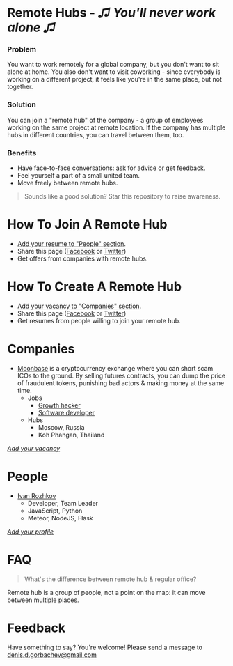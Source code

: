 # Remote Hubs - ***♫ You'll never work alone ♫***

### Problem

You want to work remotely for a global company, but you don't want to sit alone at home. You also don't want to visit coworking - since everybody is working on a different project, it feels like you're in the same place, but not together.

### Solution

You can join a "remote hub" of the company - a group of employees working on the same project at remote location. If the company has multiple hubs in different countries, you can travel between them, too.

### Benefits

* Have face-to-face conversations: ask for advice or get feedback.
* Feel yourself a part of a small united team.
* Move freely between remote hubs.

> Sounds like a good solution? Star this repository to raise awareness.

# How To Join A Remote Hub

* [Add your resume to "People" section](https://github.com/DenisGorbachev/remote-hubs/edit/master/README.md).
* Share this page ([Facebook](https://www.facebook.com/sharer/sharer.php?u=https%3A//github.com/DenisGorbachev/remote-hubs) or [Twitter](https://twitter.com/home?status=I%20want%20to%20work%20remotely,%20but%20I%20don't%20want%20to%20work%20alone.%20%23remotehubs%20https%3A//github.com/DenisGorbachev/remote-hubs))
* Get offers from companies with remote hubs.

# How To Create A Remote Hub

* [Add your vacancy to "Companies" section](https://github.com/DenisGorbachev/remote-hubs/edit/master/README.md).
* Share this page ([Facebook](https://www.facebook.com/sharer/sharer.php?u=https%3A//github.com/DenisGorbachev/remote-hubs) or [Twitter](https://twitter.com/home?status=I%20want%20to%20work%20remotely,%20but%20I%20don't%20want%20to%20work%20alone.%20%23remotehubs%20https%3A//github.com/DenisGorbachev/remote-hubs))
* Get resumes from people willing to join your remote hub.

# Companies

* [Moonbase](https://moonbase.exchange/) is a cryptocurrency exchange where you can short scam ICOs to the ground. By selling futures contracts, you can dump the price of fraudulent tokens, punishing bad actors & making money at the same time.
  * Jobs
    * [Growth hacker](https://medium.com/@dengorbachev/growth-hacker-for-crypto-exchange-db315c2e27e6)
    * [Software developer](https://medium.com/@dengorbachev/implement-pamm-accounts-for-crypto-exchange-fe034f9e79e)
  * Hubs
    * Moscow, Russia
    * Koh Phangan, Thailand

*[Add your vacancy](https://github.com/DenisGorbachev/remote-hubs/edit/master/README.md)*

# People

* [Ivan Rozhkov](https://github.com/ivan133)
  * Developer, Team Leader
  * JavaScript, Python
  * Meteor, NodeJS, Flask

*[Add your profile](https://github.com/DenisGorbachev/remote-hubs/edit/master/README.md)*

# FAQ

> What's the difference between remote hub & regular office?

Remote hub is a group of people, not a point on the map: it can move between multiple places.

# Feedback

Have something to say? You're welcome! Please send a message to denis.d.gorbachev@gmail.com

